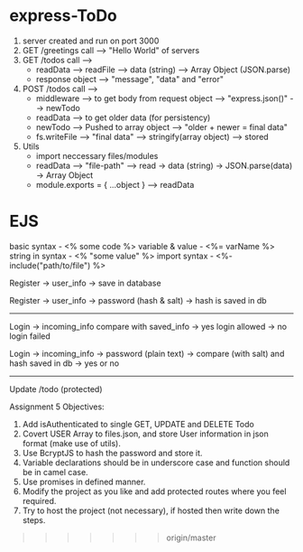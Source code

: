 # express-ToDo

1. server created and run on port 3000
2. GET /greetings call --> "Hello World" of servers
3. GET /todos call -->
   - readData --> readFile --> data (string) --> Array Object (JSON.parse)
   - response object --> "message", "data" and "error"
4. POST /todos call -->
   - middleware --> to get body from request object --> "express.json()" --> newTodo
   - readData --> to get older data (for persistency)
   - newTodo --> Pushed to array object --> "older + newer = final data"
   - fs.writeFile --> "final data" --> stringify(array object) --> stored
5. Utils
   - import neccessary files/modules
   - readData --> "file-path" --> read -> data (string) -> JSON.parse(data) -> Array Object
   - module.exports = { ...object } --> readData

# EJS

basic syntax - <% some code %>
variable & value - <%= varName %>
string in syntax - <% "some value" %>
import syntax - <%- include("path/to/file") %>

Register -> user_info -> save in database

Register -> user_info -> password (hash & salt) -> hash is saved in db

---

Login -> incoming_info compare with saved_info -> yes login allowed
-> no login failed

Login -> incoming_info -> password (plain text) -> compare (with salt) and hash saved in db -> yes or no

---

Update /todo (protected)

Assignment 5 Objectives:

1. Add isAuthenticated to single GET, UPDATE and DELETE Todo
2. Covert USER Array to files.json, and store User information in json format (make use of utils).
3. Use BcryptJS to hash the password and store it.
4. Variable declarations should be in underscore case and function should be in camel case.
5. Use promises in defined manner.
6. Modify the project as you like and add protected routes where you feel required.
7. Try to host the project (not necessary), if hosted then write down the steps.

> > > > > > > origin/master
